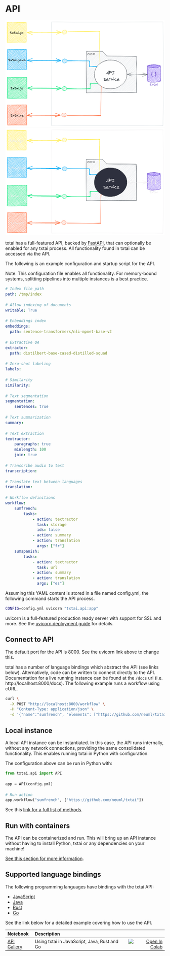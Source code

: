 # API

![api](../images/api.png#only-light)
![api](../images/api-dark.png#only-dark)

txtai has a full-featured API, backed by [FastAPI](https://github.com/tiangolo/fastapi), that can optionally be enabled for any txtai process. All functionality found in txtai can be accessed via the API.

The following is an example configuration and startup script for the API.

Note: This configuration file enables all functionality. For memory-bound systems, splitting pipelines into multiple instances is a best practice.

```yaml
# Index file path
path: /tmp/index

# Allow indexing of documents
writable: True

# Enbeddings index
embeddings:
  path: sentence-transformers/nli-mpnet-base-v2

# Extractive QA
extractor:
  path: distilbert-base-cased-distilled-squad

# Zero-shot labeling
labels:

# Similarity
similarity:

# Text segmentation
segmentation:
    sentences: true

# Text summarization
summary:

# Text extraction
textractor:
    paragraphs: true
    minlength: 100
    join: true

# Transcribe audio to text
transcription:

# Translate text between languages
translation:

# Workflow definitions
workflow:
    sumfrench:
        tasks:
            - action: textractor
              task: storage
              ids: false
            - action: summary
            - action: translation
              args: ["fr"]
    sumspanish:
        tasks:
            - action: textractor
              task: url
            - action: summary
            - action: translation
              args: ["es"]
```

Assuming this YAML content is stored in a file named config.yml, the following command starts the API process.

```bash
CONFIG=config.yml uvicorn "txtai.api:app"
```

uvicorn is a full-featured production ready server with support for SSL and more. See the [uvicorn deployment guide](https://www.uvicorn.org/deployment/) for details.

## Connect to API

The default port for the API is 8000. See the uvicorn link above to change this.

txtai has a number of language bindings which abstract the API (see links below). Alternatively, code can be written to connect directly to the API. Documentation for a live running instance can be found at the `/docs` url (i.e. http://localhost:8000/docs). The following example runs a workflow using cURL.

```bash
curl \
  -X POST "http://localhost:8000/workflow" \
  -H "Content-Type: application/json" \
  -d '{"name":"sumfrench", "elements": ["https://github.com/neuml/txtai"]}'
```

## Local instance

A local API instance can be instantiated. In this case, the API runs internally, without any network connections, providing the same consolidated functionality. This enables running txtai in Python with configuration.

The configuration above can be run in Python with:

```python
from txtai.api import API

app = API(config.yml)

# Run action
app.workflow("sumfrench", ["https://github.com/neuml/txtai"])
```

See this [link for a full list of methods](./methods).

## Run with containers

The API can be containerized and run. This will bring up an API instance without having to install Python, txtai or any dependencies on your machine!

[See this section for more information](../cloud/#api).

## Supported language bindings

The following programming languages have bindings with the txtai API:

- [JavaScript](https://github.com/neuml/txtai.js)
- [Java](https://github.com/neuml/txtai.java)
- [Rust](https://github.com/neuml/txtai.rs)
- [Go](https://github.com/neuml/txtai.go)

See the link below for a detailed example covering how to use the API.

| Notebook  | Description  |       |
|:----------|:-------------|------:|
| [API Gallery](https://github.com/neuml/txtai/blob/master/examples/08_API_Gallery.ipynb) | Using txtai in JavaScript, Java, Rust and Go | [![Open In Colab](https://colab.research.google.com/assets/colab-badge.svg)](https://colab.research.google.com/github/neuml/txtai/blob/master/examples/08_API_Gallery.ipynb) |
